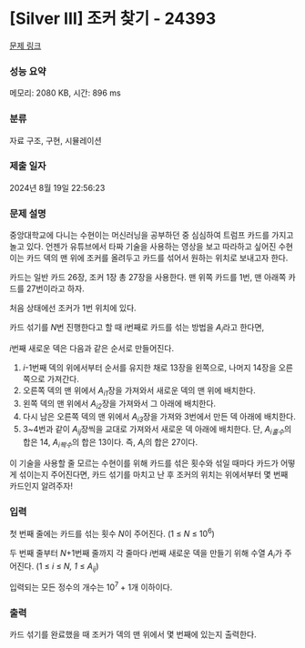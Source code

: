 # [Silver III] 조커 찾기 - 24393 

[문제 링크](https://www.acmicpc.net/problem/24393) 

### 성능 요약

메모리: 2080 KB, 시간: 896 ms

### 분류

자료 구조, 구현, 시뮬레이션

### 제출 일자

2024년 8월 19일 22:56:23

### 문제 설명

<p>중앙대학교에 다니는 수현이는 머신러닝을 공부하던 중 심심하여 트럼프 카드를 가지고 놀고 있다. 언젠가 유튜브에서 타짜 기술을 사용하는 영상을 보고 따라하고 싶어진 수현이는 카드 덱의 맨 위에 조커를 올려두고 카드를 섞어서 원하는 위치로 보내고자 한다.</p>

<p>카드는 일반 카드 26장, 조커 1장 총 27장을 사용한다. 맨 위쪽 카드를 1번, 맨 아래쪽 카드를 27번이라고 하자. </p>

<p>처음 상태에선 조커가 1번 위치에 있다.</p>

<p>카드 섞기를 <em>N</em>번 진행한다고 할 때 i번째로 카드를 섞는 방법을 <em>A<sub>i</sub></em>라고 한다면,</p>

<p><em>i</em>번째 새로운 덱은 다음과 같은 순서로 만들어진다.</p>

<ol>
	<li><em>i</em>-1번째 덱의 위에서부터 순서를 유지한 채로 13장을 왼쪽으로, 나머지 14장을 오른쪽으로 가져간다.</li>
	<li>오른쪽 덱의 맨 위에서 <em>A<sub>i1</sub></em>장을 가져와서 새로운 덱의 맨 위에 배치한다.</li>
	<li>왼쪽 덱의 맨 위에서 <em>A<sub>i2</sub></em>장을 가져와서 그 아래에 배치한다.</li>
	<li>다시 남은 오른쪽 덱의 맨 위에서<em> A<sub>i3</sub></em>장을 가져와 3번에서 만든 덱 아래에 배치한다. </li>
	<li>3~4번과 같이 <em>A<sub>ij</sub></em>장씩을 교대로 가져와서 새로운 덱 아래에 배치한다. 단, <em>A<sub>i홀수</sub></em>의 합은 14, <em>A<sub>i짝수</sub></em>의 합은 13이다. 즉, <em>A<sub>i</sub></em>의 합은 27이다.</li>
</ol>

<p>이 기술을 사용할 줄 모르는 수현이를 위해 카드를 섞은 횟수와 섞일 때마다 카드가 어떻게 섞이는지 주어진다면, 카드 섞기를 마치고 난 후 조커의 위치는 위에서부터 몇 번째 카드인지 알려주자!</p>

### 입력 

 <p>첫 번째 줄에는 카드를 섞는 횟수 <em>N</em>이 주어진다. (1 ≤ <em>N </em>≤ 10<sup>6</sup>)</p>

<p>두 번째 줄부터 <em>N</em>+1번째 줄까지 각 줄마다 <em>i</em>번째 새로운 덱을 만들기 위해 수열 <em>A<sub>i</sub></em>가 주어진다. (1 ≤ <em>i </em>≤<em> N, 1 </em>≤<em> A<sub>ij</sub>​</em>) </p>

<p>입력되는 모든 정수의 개수는 10<sup>7 </sup>+ 1개 이하이다. </p>

### 출력 

 <p>카드 섞기를 완료했을 때 조커가 덱의 맨 위에서 몇 번째에 있는지 출력한다.</p>

